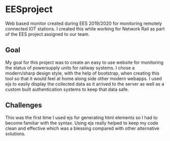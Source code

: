 # EESproject
Web based monitor created during EES 2019/2020 for monitoring remotely connected IOT stations. I created this while working for Network Rail as part of the EES project assigned to our team.

## Goal
My goal for this project was to create an easy to use website for monitoring the status of powersupply units for railway systems. I chose a modern/sharp design style, with the help of bootstrap, when creating this tool so that it would feel at home along side other modern webapps. I used ejs to easily display the collected data as it arrived to the server as well as a custom built authentication systems to keep that data safe. 

## Challenges
This was the first time I used ejs for generating html elements so I had to become familiar with the syntax. Using ejs really helped to keep my code clean and effective which was a blessing compared with other alternative solutions.
